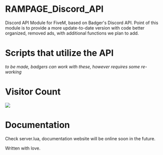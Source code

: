 # RAMPAGE_Discord_API

Discord API Module for FiveM, based on Badger's Discord API. Point of this module is to provide a more update-to-date version with code better organized, removed ads, with additional functions we plan to add.

# Scripts that utilize the API

_to be made, badgers can work with these, however requires some re-working_

# Visitor Count

<img src="https://profile-counter.glitch.me/RAMPAGE_Discord_API/count.svg" />

# Documentation

Check server.lua, documentation website will be online soon in the future.

Written with love.
